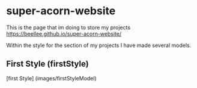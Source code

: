# super-acorn-website

This is the page that im doing to store my projects
https://beellee.github.io/super-acorn-website/

Within the style for the section of my projects I have made several models. 

## First Style (firstStyle)

[first Style] (images/firstStyleModel)